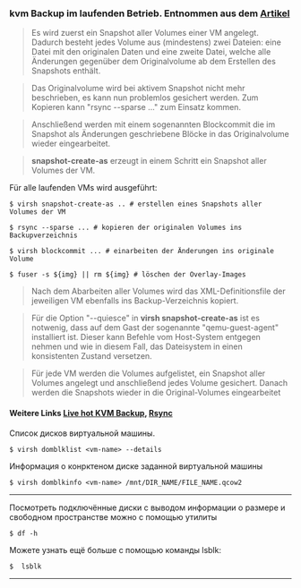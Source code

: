 ### kvm Backup im laufenden Betrieb. Entnommen aus dem [Artikel](https://blog.tausys.de/2016/02/15/backup-der-vms-im-laufenden-betrieb-mit-libvirt/)

> Es wird zuerst ein Snapshot aller Volumes einer VM angelegt. Dadurch besteht jedes Volume aus (mindestens) zwei Dateien: eine Datei mit den originalen Daten und eine zweite Datei, welche alle Änderungen gegenüber dem Originalvolume ab dem Erstellen des Snapshots enthält. 

> Das Originalvolume wird bei aktivem Snapshot nicht mehr beschrieben, es kann nun problemlos gesichert werden. Zum Kopieren kann "rsync --sparse ..." zum Einsatz kommen.

> Anschließend werden mit einem sogenannten Blockcommit die im Snapshot als Änderungen geschriebene Blöcke in das Originalvolume wieder eingearbeitet.

> **snapshot-create-as** erzeugt in einem Schritt ein Snapshot aller Volumes der VM. 

Für alle laufenden VMs wird ausgeführt:
```
$ virsh snapshot-create-as .. # erstellen eines Snapshots aller Volumes der VM
```
```
$ rsync --sparse ... # kopieren der originalen Volumes ins Backupverzeichnis
```
```
$ virsh blockcommit ... # einarbeiten der Änderungen ins originale Volume
```
```
$ fuser -s ${img} || rm ${img} # löschen der Overlay-Images
```

> Nach dem Abarbeiten aller Volumes wird das XML-Definitionsfile der jeweiligen VM ebenfalls ins Backup-Verzeichnis kopiert.

> Für die Option "--quiesce" in **virsh snapshot-create-as** ist es notwenig, dass auf dem Gast der sogenannte "qemu-guest-agent" installiert ist. Dieser kann Befehle vom Host-System entgegen nehmen und wie in diesem Fall, das Dateisystem in einen konsistenten Zustand versetzen.

> Für jede VM werden die Volumes aufgelistet, ein Snapshot aller Volumes angelegt und anschließend jedes Volume gesichert. Danach werden die Snapshots wieder in die Original-Volumes eingearbeitet 

#### Weitere Links [Live hot KVM Backup](https://serveradmin.ru/kvm-backup/), [Rsync](https://serveradmin.ru/rsync-nastroyka-bekapa-na-centos-debian-ubuntu/)

Список дисков виртуальной машины.

```
$ virsh domblklist <vm-name> --details
```

Информация о конрктеном диске заданной виртуальной машины
```
$ virsh domblkinfo <vm-name> /mnt/DIR_NAME/FILE_NAME.qcow2
```


****

Посмотреть подключённые диски с выводом информации о размере и свободном пространстве можно с помощью утилиты 
```
$ df -h
```
Можете узнать ещё больше с помощью команды lsblk:
```
$  lsblk
```

****

